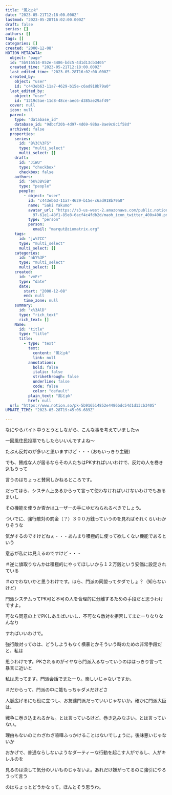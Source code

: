 ```yaml
---
title: "風とpk"
date: "2023-05-21T12:18:00.000Z"
lastmod: "2023-05-28T16:02:00.000Z"
draft: false
series: []
authors: []
tags: []
categories: []
created: "2000-12-08"
NOTION_METADATA:
  object: "page"
  id: "5b916514-852e-4486-bdc5-4d1d13cb3405"
  created_time: "2023-05-21T12:18:00.000Z"
  last_edited_time: "2023-05-28T16:02:00.000Z"
  created_by:
    object: "user"
    id: "c443eb63-11a7-4629-b15e-c6ad918b79a0"
  last_edited_by:
    object: "user"
    id: "1219c5ae-11d8-48ce-aec6-d385ae29af49"
  cover: null
  icon: null
  parent:
    type: "database_id"
    database_id: "9dbcf20b-4d97-4d69-98ba-8ae9c8c1f58d"
  archived: false
  properties:
    series:
      id: "B%3C%3FS"
      type: "multi_select"
      multi_select: []
    draft:
      id: "JiWU"
      type: "checkbox"
      checkbox: false
    authors:
      id: "bK%3B%5B"
      type: "people"
      people:
        - object: "user"
          id: "c443eb63-11a7-4629-b15e-c6ad918b79a0"
          name: "Saki Yakumo"
          avatar_url: "https://s3-us-west-2.amazonaws.com/public.notion-static.com/3ad1c4\
            97-61e1-48f1-85e8-6acf4c4fdb2d/maoh_icon_twitter_400x400.png"
          type: "person"
          person:
            email: "marqut@ziomatrix.org"
    tags:
      id: "jw%7CC"
      type: "multi_select"
      multi_select: []
    categories:
      id: "nbY%3F"
      type: "multi_select"
      multi_select: []
    created:
      id: "vmFr"
      type: "date"
      date:
        start: "2000-12-08"
        end: null
        time_zone: null
    summary:
      id: "x%3AlD"
      type: "rich_text"
      rich_text: []
    Name:
      id: "title"
      type: "title"
      title:
        - type: "text"
          text:
            content: "風とpk"
            link: null
          annotations:
            bold: false
            italic: false
            strikethrough: false
            underline: false
            code: false
            color: "default"
          plain_text: "風とpk"
          href: null
  url: "https://www.notion.so/pk-5b916514852e4486bdc54d1d13cb3405"
UPDATE_TIME: "2023-05-28T19:45:06.689Z"

---
```

<link rel="stylesheet" href="https://cdn.jsdelivr.net/npm/katex@0.16.2/dist/katex.min.css" integrity="sha384-bYdxxUwYipFNohQlHt0bjN/LCpueqWz13HufFEV1SUatKs1cm4L6fFgCi1jT643X" crossorigin="anonymous">


なにやらバイト中うとうとしながら、こんな事を考えていましたｗ


一回風住民投票でもしたらいいんですよね～


たぶん反対のが多いと思いますけど・・・（おもいっきり主観）


でも、賛成な人が居るならその人たちはPKすればいいわけで、反対の人を巻き込もうって


言うのはちょっと賛同しかねるところです。


だってほら、システム上あるからって言って使わなければいけないわけでもあるまいし


その機能を使うか否かはユーザーの手にゆだねられるべきでしょう。


ついでに、強行敵対の罰金（？）３００万銭っていうのを見ればそれくらいわかりそうな


気がするのですけどねぇ・・・あんまり積極的に使って欲しくない機能であるという


意志が私には見えるのですけど・・・


＃逆に旗取りなんかは積極的にやってほしいから１２万銭という安価に設定されている


＃のでわないかと思うわけです。ほら、門派の同盟ってタダでしょ？（知らないけど）


門派システムってPK可と不可の人を合理的に分離するための手段だと思うわけですよ。


可なら同意の上でPKしあえばいいし、不可なら敵対を拒否してまたーりなりなんなり


すればいいわけで。


強行敵対ってのは、どうしようもなく横暴とかそういう時のための非常手段だと、私は


思うわけです。PKされるのがイヤなら門派入るなっていうのははっきり言って暴言に近いと


私は思ってます。門派会話でまたーり。楽しいじゃないですか。


＃だからって、門派の中に篭もっちゃダメだけどさ


人脈広げるにも役に立つし、お友達門派だっていいじゃないか。確かに門派大臣は、


戦争に巻き込まれるかも。とは言っているけど、巻き込みなさい。とは言っていない。


理由もないのにわざわざ喧嘩ふっかけることはないでしょうに。後味悪いじゃないか


おかげで、普通ならしないようなダーティーな行動を起こす人がでるし、人がキレルのを


見るのは決して気分のいいものじゃないよ。あれだけ嫌がってるのに強引にやろうって言う


のはちょっとどうかなって。ほんとそう思うわ。

